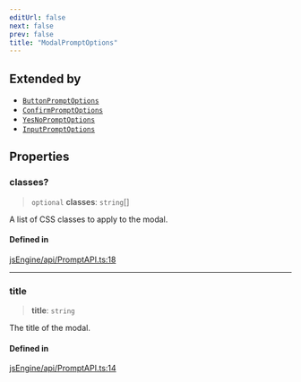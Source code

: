 ```yaml
---
editUrl: false
next: false
prev: false
title: "ModalPromptOptions"
---
```


## Extended by

- [`ButtonPromptOptions`](/obsidian-js-engine-plugin-docs/api/interfaces/buttonpromptoptions/)
- [`ConfirmPromptOptions`](/obsidian-js-engine-plugin-docs/api/interfaces/confirmpromptoptions/)
- [`YesNoPromptOptions`](/obsidian-js-engine-plugin-docs/api/interfaces/yesnopromptoptions/)
- [`InputPromptOptions`](/obsidian-js-engine-plugin-docs/api/interfaces/inputpromptoptions/)

## Properties

### classes?

> `optional` **classes**: `string`[]

A list of CSS classes to apply to the modal.

#### Defined in

[jsEngine/api/PromptAPI.ts:18](https://github.com/mProjectsCode/obsidian-js-engine-plugin/blob/b03cdc5d89f9f492e8ccbc5d6a798fe7e18efd5e/jsEngine/api/PromptAPI.ts#L18)

***

### title

> **title**: `string`

The title of the modal.

#### Defined in

[jsEngine/api/PromptAPI.ts:14](https://github.com/mProjectsCode/obsidian-js-engine-plugin/blob/b03cdc5d89f9f492e8ccbc5d6a798fe7e18efd5e/jsEngine/api/PromptAPI.ts#L14)
